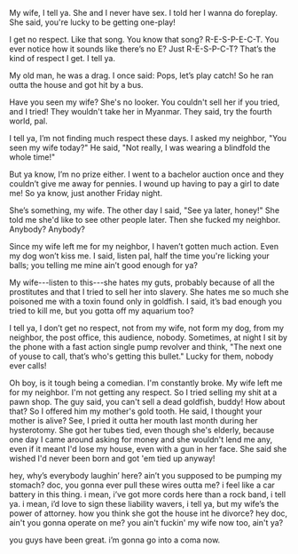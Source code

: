 My wife, I tell ya. She and I never have sex. I told her I wanna do foreplay. She said, you're lucky to be getting one-play!

I get no respect. Like that song. You know that song? R-E-S-P-E-C-T. You ever notice how it sounds like there’s no E? Just R-E-S-P-C-T? That’s the kind of respect I get. I tell ya.

My old man, he was a drag. I once said: Pops, let’s play catch! So he ran outta the house and got hit by a bus.

Have you seen my wife? She's no looker. You couldn't sell her if you tried, and I tried! They wouldn't take her in Myanmar. They said, try the fourth world, pal.

I tell ya, I’m not finding much respect these days. I asked my neighbor, "You seen my wife today?" He said, "Not really, I was wearing a blindfold the whole time!"

But ya know, I’m no prize either. I went to a bachelor auction once and they couldn’t give me away for pennies. I wound up having to pay a girl to date me! So ya know, just another Friday night. 

She’s something, my wife. The other day I said, "See ya later, honey!" She told me she'd like to see other people later. Then she fucked my neighbor. Anybody? Anybody?

Since my wife left me for my neighbor, I haven’t gotten much action. Even my dog won’t kiss me. I said, listen pal, half the time you're licking your balls; you telling me mine ain’t good enough for ya? 

My wife---listen to this---she hates my guts, probably because of all the prostitutes and that I tried to sell her into slavery. She hates me so much she poisoned me with a toxin found only in goldfish. I said, it’s bad enough you tried to kill me, but you gotta off my aquarium too? 

I tell ya, I don’t get no respect, not from my wife, not form my dog, from my neighbor, the post office, this audience, nobody. Sometimes, at night I sit by the phone with a fast action single pump revolver and think, "The next one of youse to call, that’s who's getting this bullet." Lucky for them, nobody ever calls!

Oh boy, is it tough being a comedian. I'm constantly broke. My wife left me for my neighbor. I'm not getting any respect. So I tried selling my shit at a pawn shop. The guy said, you can't sell a dead goldfish, buddy! How about that? So I offered him my mother's gold tooth. He said, I thought your mother is alive? See, I pried it outta her mouth last month during her hysterotomy. She got her tubes tied, even though she's elderly, because one day I came around asking for money and she wouldn't lend me any, even if it meant I'd lose my house, even with a gun in her face. She said she wished I'd never been born and got 'em tied up anyway!

hey, why’s everybody laughin’ here? ain’t you supposed to be pumping my stomach? doc, you gonna ever pull these wires outta me? i feel like a car battery in this thing. i mean, i’ve got more cords here than a rock band, i tell ya. i mean, i’d love to sign these liability wavers, i tell ya, but my wife’s the power of attorney. how you think she got the house int he divorce? hey doc, ain't you gonna operate on me? you ain't fuckin' my wife now too, ain't ya? 

you guys have been great. i’m gonna go into a coma now. 
